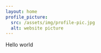 ```yaml
---
layout: home
profile_picture:
  src: /assets/img/profile-pic.jpg
  alt: website picture
---
```


<p>
  Hello world
</p>

